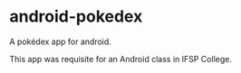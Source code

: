 # android-pokedex
A pokédex app for android.

This app was requisite for an Android class in IFSP College.
